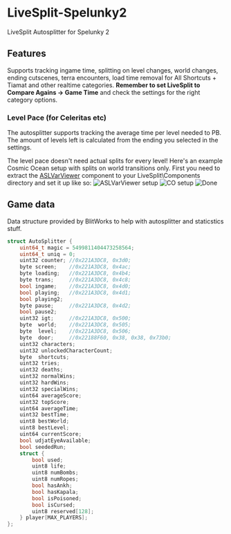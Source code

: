 # LiveSplit-Spelunky2
LiveSplit Autosplitter for Spelunky 2

## Features

Supports tracking ingame time, splitting on level changes, world changes, ending cutscenes, terra encounters, load time removal for All Shortcuts + Tiamat and other realtime categories. **Remember to set LiveSplit to Compare Agains -> Game Time** and check the settings for the right category options.

### Level Pace (for Celeritas etc)
The autosplitter supports tracking the average time per level needed to PB. The amount of levels left is calculated from the ending you selected in the settings.

The level pace doesn't need actual splits for every level! Here's an example Cosmic Ocean setup with splits on world transitions only. First you need to extract the [ASLVarViewer](https://github.com/hawkerm/LiveSplit.ASLVarViewer/releases/latest) component to your LiveSplit\Components directory and set it up like so:
![ASLVarViewer setup](https://cdn.discordapp.com/attachments/756241793753809106/776845172373192754/unknown.png)
![CO setup](https://cdn.discordapp.com/attachments/756241793753809106/776849296162422804/unknown.png)
![Done](https://cdn.discordapp.com/attachments/762462481963548682/776880866118729768/unknown.png)

## Game data

Data structure provided by BlitWorks to help with autosplitter and staticstics stuff.

```cpp
struct AutoSplitter {
    uint64_t magic = 5499811404473258564;
    uint64_t uniq = 0;
    uint32 counter; //0x221A3DC8, 0x3d0;
    byte screen;    //0x221A3DC8, 0x4ac;
    byte loading;   //0x221A3DC8, 0x4b4;
    byte trans;     //0x221A3DC8, 0x4c8;
    bool ingame;    //0x221A3DC8, 0x4d0;
    bool playing;   //0x221A3DC8, 0x4d1;
    bool playing2;
    byte pause;     //0x221A3DC8, 0x4d2;
    bool pause2;
    uint32 igt;     //0x221A3DC8, 0x500;
    byte  world;    //0x221A3DC8, 0x505;
    byte  level;    //0x221A3DC8, 0x506;
    byte  door;     //0x22188F60, 0x38, 0x38, 0x73b0;
    uint32 characters;
    uint32 unlockedCharacterCount;
    byte  shortcuts;
    uint32 tries;
    uint32 deaths;
    uint32 normalWins;
    uint32 hardWins;
    uint32 specialWins;
    uint64 averageScore;
    uint32 topScore;
    uint64 averageTime;
    uint32 bestTime;
    uint8 bestWorld;
    uint8 bestLevel;
    uint64 currentScore;
    bool udjatEyeAvailable;
    bool seededRun;
    struct {
        bool used;
        uint8 life;
        uint8 numBombs;
        uint8 numRopes;
        bool hasAnkh;
        bool hasKapala;
        bool isPoisoned;
        bool isCursed;
        uint8 reserved[128];
    } player[MAX_PLAYERS];
};
```
